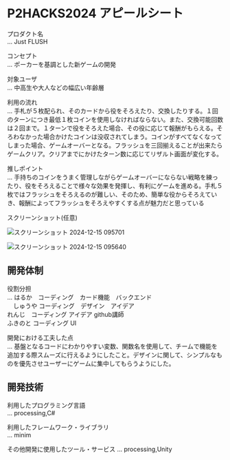 # P2HACKS2024 アピールシート 

プロダクト名  
... Just FLUSH

コンセプト  
...  ポーカーを基調とした新ゲームの開発

対象ユーザ  
...  中高生や大人などの幅広い年齢層

利用の流れ  
...  手札が５枚配られ、そのカードから役をそろえたり、交換したりする。１回のターンにつき最低１枚コインを使用しなければならない。また、交換可能回数は２回まで。１ターンで役をそろえた場合、その役に応じて報酬がもらえる。そろわなかった場合かけたコインは没収されてしまう。コインがすべてなくなってしまった場合、ゲームオーバーとなる。フラッシュを三回揃えることが出来たらゲームクリア。クリアまでにかけたターン数に応じてリザルト画面が変化する。

推しポイント  
...  手持ちのコインをうまく管理しながらゲームオーバーにならない戦略を練ったり、役をそろえることで様々な効果を発揮し、有利にゲームを進める。手札５枚ではフラッシュをそろえるのが難しい、そのため、簡単な役からそろえていき、報酬によってフラッシュをそろえやすくする点が魅力だと思っている

スクリーンショット(任意)  

![スクリーンショット 2024-12-15 095701](https://github.com/user-attachments/assets/f249b406-773f-4c8b-bd8b-4f82e003b07b)

![スクリーンショット 2024-12-15 095640](https://github.com/user-attachments/assets/7cd6c2d9-edc1-4c9d-8cc0-2c333d8c3624)

## 開発体制  

役割分担  
...  はるか　コーディング　カード機能　バックエンド  
    　しゅうや コーディング　デザイン　アイデア  
      れんじ　コーディング アイデア github講師  
      ふきのと コーディング UI  

開発における工夫した点  
...  基盤となるコードにわかりやすい変数、関数名を使用して、チームで機能を追加する際スムーズに行えるようにしたこと。デザインに関して、シンプルなものを優先させユーザーにゲームに集中してもらうようにした。

## 開発技術 

利用したプログラミング言語  
...  processing,C#

利用したフレームワーク・ライブラリ  
...  minim

その他開発に使用したツール・サービス
...  processing,Unity
